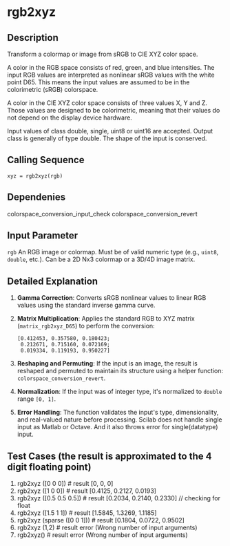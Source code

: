 
# rgb2xyz 

## Description

Transform a colormap or image from sRGB to CIE XYZ color space.

A color in the RGB space consists of red, green, and blue intensities. The input RGB values are interpreted as nonlinear sRGB values with the white point D65. This means the input values are assumed to be in the colorimetric (sRGB) colorspace.

A color in the CIE XYZ color space consists of three values X, Y and Z. Those values are designed to be colorimetric, meaning that their values do not depend on the display device hardware.

Input values of class double, single, uint8 or uint16 are accepted. Output class is generally of type double. The shape of the input is conserved.

## Calling Sequence

```
xyz = rgb2xyz(rgb)
```
## Dependenies
colorspace_conversion_input_check
colorspace_conversion_revert

## Input Parameter

`rgb`    An RGB image or colormap. Must be of valid numeric type (e.g., `uint8`, 
             `double`, etc.). Can be a 2D Nx3 colormap or a 3D/4D image matrix. 


## Detailed Explanation

1. **Gamma Correction**: Converts sRGB nonlinear values to linear RGB values using the standard inverse gamma curve.

2. **Matrix Multiplication**: Applies the standard RGB to XYZ matrix (`matrix_rgb2xyz_D65`) to perform the conversion:
   ```
   [0.412453, 0.357580, 0.180423;
    0.212671, 0.715160, 0.072169;
    0.019334, 0.119193, 0.950227]
   ```

3. **Reshaping and Permuting**: If the input is an image, the result is reshaped and permuted to maintain its structure using a helper function: `colorspace_conversion_revert`.

4. **Normalization**: If the input was of integer type, it's normalized to `double` range `[0, 1]`.

5. **Error Handling**: The function validates the input's type, dimensionality, and real-valued nature before processing. Scilab does not handle single input as Matlab or Octave. And it also throws error for single(datatype) input.


## Test Cases  (the result is approximated to the 4 digit floating point)
1. rgb2xyz ([0 0 0])    # result [0, 0, 0]   
2. rgb2xyz ([1 0 0])    # result [0.4125, 0.2127, 0.0193]
3. rgb2xyz ([0.5 0.5 0.5]) # result [0.2034, 0.2140, 0.2330]   // checking for float
4. rgb2xyz ([1.5 1 1])    # result [1.5845, 1.3269, 1.1185]
5. rgb2xyz (sparse ([0 0 1]))  # result [0.1804, 0.0722, 0.9502]
6. rgb2xyz (1,2)  # result error (Wrong number of input arguments)
7. rgb2xyz()   # result error (Wrong number of input arguments)
